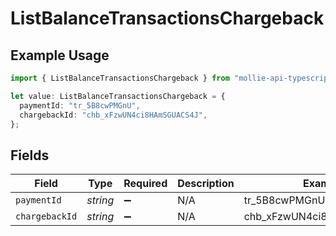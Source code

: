# ListBalanceTransactionsChargeback

## Example Usage

```typescript
import { ListBalanceTransactionsChargeback } from "mollie-api-typescript/models/operations";

let value: ListBalanceTransactionsChargeback = {
  paymentId: "tr_5B8cwPMGnU",
  chargebackId: "chb_xFzwUN4ci8HAmSGUACS4J",
};
```

## Fields

| Field                     | Type                      | Required                  | Description               | Example                   |
| ------------------------- | ------------------------- | ------------------------- | ------------------------- | ------------------------- |
| `paymentId`               | *string*                  | :heavy_minus_sign:        | N/A                       | tr_5B8cwPMGnU             |
| `chargebackId`            | *string*                  | :heavy_minus_sign:        | N/A                       | chb_xFzwUN4ci8HAmSGUACS4J |